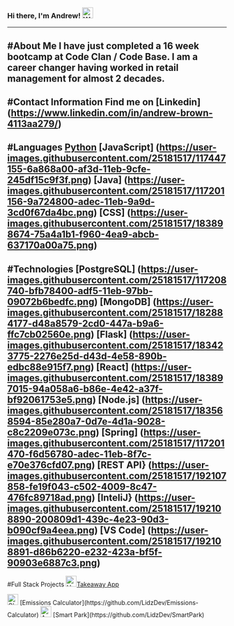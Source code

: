 

### Hi there, I'm Andrew! <img src="https://raw.githubusercontent.com/Tarikul-Islam-Anik/Animated-Fluent-Emojis/master/Emojis/Hand%20gestures/Waving%20Hand.png" alt="Waving Hand" width="25" height="25" />


---

#About Me
I have just completed a 16 week bootcamp at Code Clan / Code Base. 
I am a career changer having worked in retail management for almost 2 decades.
---
#Contact Information
Find me on [Linkedin] (https://www.linkedin.com/in/andrew-brown-4113aa279/)
---
#Languages
[Python](https://user-images.githubusercontent.com/25181517/183423507-c056a6f9-1ba8-4312-a350-19bcbc5a8697.png) 
[JavaScript] (https://user-images.githubusercontent.com/25181517/117447155-6a868a00-af3d-11eb-9cfe-245df15c9f3f.png)
[Java] (https://user-images.githubusercontent.com/25181517/117201156-9a724800-adec-11eb-9a9d-3cd0f67da4bc.png)
[CSS] (https://user-images.githubusercontent.com/25181517/183898674-75a4a1b1-f960-4ea9-abcb-637170a00a75.png)
---
#Technologies
[PostgreSQL] (https://user-images.githubusercontent.com/25181517/117208740-bfb78400-adf5-11eb-97bb-09072b6bedfc.png)
[MongoDB] (https://user-images.githubusercontent.com/25181517/182884177-d48a8579-2cd0-447a-b9a6-ffc7cb02560e.png)
[Flask] (https://user-images.githubusercontent.com/25181517/183423775-2276e25d-d43d-4e58-890b-edbc88e915f7.png)
[React] (https://user-images.githubusercontent.com/25181517/183897015-94a058a6-b86e-4e42-a37f-bf92061753e5.png)
[Node.js] (https://user-images.githubusercontent.com/25181517/183568594-85e280a7-0d7e-4d1a-9028-c8c2209e073c.png)
[Spring] (https://user-images.githubusercontent.com/25181517/117201470-f6d56780-adec-11eb-8f7c-e70e376cfd07.png)
[REST API} (https://user-images.githubusercontent.com/25181517/192107858-fe19f043-c502-4009-8c47-476fc89718ad.png)
[InteliJ} (https://user-images.githubusercontent.com/25181517/192108890-200809d1-439c-4e23-90d3-b090cf9a4eea.png)
[VS Code] (https://user-images.githubusercontent.com/25181517/192108891-d86b6220-e232-423a-bf5f-90903e6887c3.png)
---
#Full Stack Projects
<img src="https://raw.githubusercontent.com/Tarikul-Islam-Anik/Animated-Fluent-Emojis/master/Emojis/Food/Hot%20Dog.png" alt="Hot Dog" width="25" height="25" />[Takeaway App](https://github.com/andy-brown87/python-project) 

<img src="https://raw.githubusercontent.com/Tarikul-Islam-Anik/Animated-Fluent-Emojis/master/Emojis/Travel%20and%20places/Globe%20Showing%20Americas.png" alt="Globe Showing Americas" width="25" height="25" />
[Emissions Calculator](https://github.com/LidzDev/Emissions-Calculator) 

<img src="https://raw.githubusercontent.com/Tarikul-Islam-Anik/Animated-Fluent-Emojis/master/Emojis/Travel%20and%20places/Automobile.png" alt="Automobile" width="25" height="25" />
[Smart Park](https://github.com/LidzDev/SmartPark)


